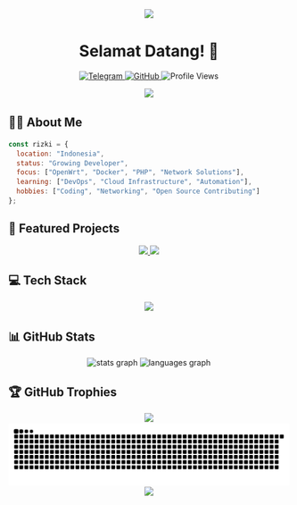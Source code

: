 <div align="center">
  <img src="https://capsule-render.vercel.app/api?type=waving&color=6272a4&height=180&section=header&text=Rizki%20Kotet&fontSize=40&fontColor=f8f8f2&animation=fadeIn&fontAlignY=36&desc=Passionate%20Developer%20from%20Indonesia&descAlignY=51&descAlign=62" />
</div>

<h1 align="center">Selamat Datang! 👋</h1>

<p align="center">
  <a href="https://t.me/RizkiKotet">
    <img src="https://img.shields.io/badge/Telegram-2CA5E0?style=for-the-badge&logo=telegram&logoColor=white" alt="Telegram" />
  </a>
  <a href="https://github.com/rizkikotet-dev">
    <img src="https://img.shields.io/badge/GitHub-100000?style=for-the-badge&logo=github&logoColor=white" alt="GitHub" />
  </a>
  <img src="https://komarev.com/ghpvc/?username=rizkikotet-dev&label=Profile%20views&color=6272a4&style=for-the-badge" alt="Profile Views" />
</p>

<div align="center">
  <img src="https://github-readme-streak-stats.herokuapp.com/?user=rizkikotet-dev&theme=onedark&hide_border=false" />
</div>

## 👨‍💻 About Me

```javascript
const rizki = {
  location: "Indonesia",
  status: "Growing Developer",
  focus: ["OpenWrt", "Docker", "PHP", "Network Solutions"],
  learning: ["DevOps", "Cloud Infrastructure", "Automation"],
  hobbies: ["Coding", "Networking", "Open Source Contributing"]
};
```

## 🚀 Featured Projects

<div align="center">
  <a href="https://github.com/rizkikotet-dev/RTA-WRT">
    <img src="https://github-readme-stats.vercel.app/api/pin/?username=rizkikotet-dev&repo=RTA-WRT&theme=dracula" width="49%" />
  </a>
  <a href="https://github.com/rizkikotet-dev/Mikhmon-Docker">
    <img src="https://github-readme-stats.vercel.app/api/pin/?username=rizkikotet-dev&repo=Mikhmon-Docker&theme=dracula" width="49%" />
  </a>
</div>


## 💻 Tech Stack

<div align="center">
  <img src="https://skillicons.dev/icons?i=js,ts,cpp,cs,php,nodejs,docker,linux,git,vscode,visualstudio&theme=dark" />
</div>

## 📊 GitHub Stats

<div align="center">
  <img src="https://github-readme-stats.vercel.app/api?username=rizkikotet-dev&hide_title=false&hide_rank=false&show_icons=true&include_all_commits=true&count_private=true&disable_animations=false&theme=dracula&locale=en&hide_border=false" height="180" alt="stats graph" />
  <img src="https://github-readme-stats.vercel.app/api/top-langs?username=rizkikotet-dev&locale=en&hide_title=false&layout=compact&card_width=320&langs_count=6&theme=dracula&hide_border=false" height="180" alt="languages graph" />
</div>

## 🏆 GitHub Trophies

<div align="center">
  <img src="https://github-profile-trophy.vercel.app/?username=rizkikotet-dev&theme=dracula&no-frame=false&no-bg=false&margin-w=4" />
</div>

<div align="center">
  <img src="https://raw.githubusercontent.com/rizkikotet-dev/rizkikotet-dev/output/snake.svg" alt="Snake animation" />
</div>

<div align="center">
  <img src="https://capsule-render.vercel.app/api?type=waving&color=6272a4&height=120&section=footer" />
</div>
